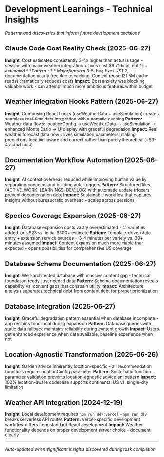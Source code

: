 # Development Learnings - Technical Insights

*Patterns and discoveries that inform future development decisions*

## Claude Code Cost Reality Check (2025-06-27)
**Insight:** Cost estimates consistently 3-4x higher than actual usage - session with major weather integration + fixes cost $9.71 total, not $15+ estimated
**Pattern:** Major features ~$3-5, bug fixes ~$1-2, documentation nearly free due to caching. Context reuse (21.5M cache reads) dramatically reduces costs
**Impact:** Cost anxiety was blocking valuable work - can attempt much more ambitious features within budget

## Weather Integration Hooks Pattern (2025-06-27)
**Insight:** Composing React hooks (useWeatherData + useSimulation) creates seamless real-time data integration with automatic caching
**Pattern:** Weather data flows: locationConfig → useWeatherData → useSimulation → enhanced Monte Carlo → UI display with graceful degradation
**Impact:** Real weather forecast data now drives simulation parameters, making predictions location-aware and current rather than purely theoretical (~$3-4 actual cost)

## Documentation Workflow Automation (2025-06-27)
**Insight:** AI context overhead reduced while improving human value by separating concerns and building auto-triggers
**Pattern:** Structured files (ACTIVE_WORK, LEARNINGS, DEV_LOG) with automatic update triggers prevent documentation debt
**Impact:** Sustainable workflow that captures insights without bureaucratic overhead - scales across sessions

## Species Coverage Expansion (2025-06-27)
**Insight:** Database expansion costs vastly overestimated - 41 varieties added for ~$23 vs. initial $300+ estimate
**Pattern:** Template-driven data entry + extension service sources = 3-4 minutes per variety vs. 30+ minutes assumed
**Impact:** Content expansion much more viable than expected - opens possibilities for comprehensive US coverage

## Database Schema Documentation (2025-06-27)
**Insight:** Well-architected database with massive content gap - technical foundation ready, just needed data
**Pattern:** Schema documentation reveals capability vs. content gaps that constrain utility
**Impact:** Architecture analysis separates technical debt from content debt for proper prioritization

## Database Integration (2025-06-27)
**Insight:** Graceful degradation pattern essential when database incomplete - app remains functional during expansion
**Pattern:** Database queries with static data fallback maintains reliability during content growth
**Impact:** Users get enhanced experience when data available, baseline experience when not

## Location-Agnostic Transformation (2025-06-26)
**Insight:** Garden advice inherently location-specific - all recommendation functions require locationConfig parameter
**Pattern:** Systematic function parameter validation prevents location-agnostic advice antipattern
**Impact:** 100% location-aware codebase supports continental US vs. single-city limitation

## Weather API Integration (2024-12-19)
**Insight:** Local development requires `npm run dev:vercel` - `npm run dev` breaks serverless API routes
**Pattern:** Vercel-specific development workflow differs from standard React development
**Impact:** Weather functionality depends on proper development server choice - document clearly

---
*Auto-updated when significant insights discovered during task completion*